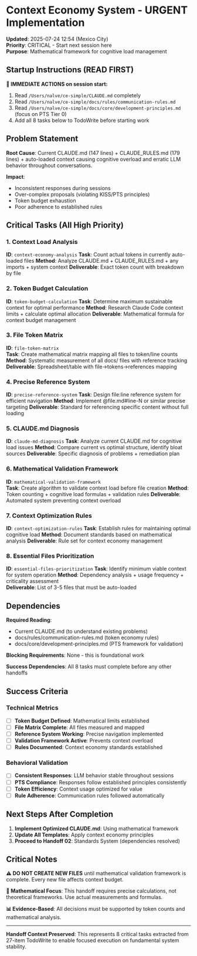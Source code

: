 # Context Economy System - URGENT Implementation

**Updated**: 2025-07-24 12:54 (Mexico City)  
**Priority**: CRITICAL - Start next session here  
**Purpose**: Mathematical framework for cognitive load management

## Startup Instructions (READ FIRST)

**🔴 IMMEDIATE ACTIONS on session start:**
1. Read `/Users/nalve/ce-simple/CLAUDE.md` completely
2. Read `/Users/nalve/ce-simple/docs/rules/communication-rules.md` 
3. Read `/Users/nalve/ce-simple/docs/core/development-principles.md` (focus on PTS Tier 0)
4. Add all 8 tasks below to TodoWrite before starting work

## Problem Statement

**Root Cause**: Current CLAUDE.md (147 lines) + CLAUDE_RULES.md (179 lines) + auto-loaded context causing cognitive overload and erratic LLM behavior throughout conversations.

**Impact**: 
- Inconsistent responses during sessions
- Over-complex proposals (violating KISS/PTS principles)
- Token budget exhaustion
- Poor adherence to established rules

## Critical Tasks (All High Priority)

### 1. Context Load Analysis
**ID**: `context-economy-analysis`
**Task**: Count actual tokens in currently auto-loaded files
**Method**: Analyze CLAUDE.md + CLAUDE_RULES.md + any imports + system context
**Deliverable**: Exact token count with breakdown by file

### 2. Token Budget Calculation  
**ID**: `token-budget-calculation`
**Task**: Determine maximum sustainable context for optimal performance
**Method**: Research Claude Code context limits + calculate optimal allocation
**Deliverable**: Mathematical formula for context budget management

### 3. File Token Matrix
**ID**: `file-token-matrix`  
**Task**: Create mathematical matrix mapping all files to token/line counts
**Method**: Systematic measurement of all docs/ files with reference tracking
**Deliverable**: Spreadsheet/table with file→tokens→references mapping

### 4. Precise Reference System
**ID**: `precise-reference-system`
**Task**: Design file:line reference system for efficient navigation
**Method**: Implement @file.md#line-N or similar precise targeting
**Deliverable**: Standard for referencing specific content without full loading

### 5. CLAUDE.md Diagnosis
**ID**: `claude-md-diagnosis`
**Task**: Analyze current CLAUDE.md for cognitive load issues
**Method**: Compare current vs optimal structure, identify bloat sources
**Deliverable**: Specific diagnosis of problems + remediation plan

### 6. Mathematical Validation Framework
**ID**: `mathematical-validation-framework`  
**Task**: Create algorithm to validate context load before file creation
**Method**: Token counting + cognitive load formulas + validation rules
**Deliverable**: Automated system preventing context overload

### 7. Context Optimization Rules
**ID**: `context-optimization-rules`
**Task**: Establish rules for maintaining optimal cognitive load
**Method**: Document standards based on mathematical analysis
**Deliverable**: Rule set for context economy management

### 8. Essential Files Prioritization
**ID**: `essential-files-prioritization`
**Task**: Identify minimum viable context for system operation
**Method**: Dependency analysis + usage frequency + criticality assessment  
**Deliverable**: List of 3-5 files that must be auto-loaded

## Dependencies

**Required Reading**: 
- Current CLAUDE.md (to understand existing problems)
- docs/rules/communication-rules.md (token economy rules)
- docs/core/development-principles.md (PTS framework for validation)

**Blocking Requirements**: None - this is foundational work

**Success Dependencies**: All 8 tasks must complete before any other handoffs

## Success Criteria

### Technical Metrics
- [ ] **Token Budget Defined**: Mathematical limits established
- [ ] **File Matrix Complete**: All files measured and mapped
- [ ] **Reference System Working**: Precise navigation implemented
- [ ] **Validation Framework Active**: Prevents context overload
- [ ] **Rules Documented**: Context economy standards established

### Behavioral Validation  
- [ ] **Consistent Responses**: LLM behavior stable throughout sessions
- [ ] **PTS Compliance**: Responses follow established principles consistently  
- [ ] **Token Efficiency**: Context usage optimized for value
- [ ] **Rule Adherence**: Communication rules followed automatically

## Next Steps After Completion

1. **Implement Optimized CLAUDE.md**: Using mathematical framework
2. **Update All Templates**: Apply context economy principles
3. **Proceed to Handoff 02**: Standards System (dependencies resolved)

## Critical Notes

**⚠️ DO NOT CREATE NEW FILES** until mathematical validation framework is complete. Every new file affects context budget.

**🔧 Mathematical Focus**: This handoff requires precise calculations, not theoretical frameworks. Use actual measurements and formulas.

**📊 Evidence-Based**: All decisions must be supported by token counts and mathematical analysis.

---

**Handoff Context Preserved**: This represents 8 critical tasks extracted from 27-item TodoWrite to enable focused execution on fundamental system stability.